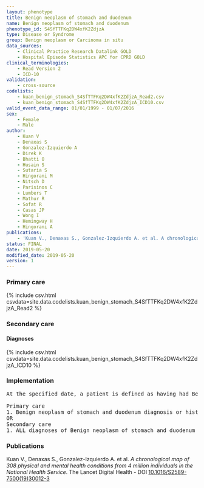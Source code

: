 ```yaml
---
layout: phenotype
title: Benign neoplasm of stomach and duodenum
name: Benign neoplasm of stomach and duodenum
phenotype_id: S4SfTTFKq2DW4xfK2ZdjzA 
type: Disease or Syndrome
group: Benign neoplasm or Carcinoma in situ
data_sources: 
    - Clinical Practice Research Datalink GOLD
    - Hospital Episode Statistics APC for CPRD GOLD
clinical_terminologies: 
    - Read Version 2
    - ICD-10
validation: 
    - cross-source
codelists: 
    - kuan_benign_stomach_S4SfTTFKq2DW4xfK2ZdjzA_Read2.csv
    - kuan_benign_stomach_S4SfTTFKq2DW4xfK2ZdjzA_ICD10.csv
valid_event_data_range: 01/01/1999 - 01/07/2016
sex: 
    - Female
    - Male
author: 
    - Kuan V
    - Denaxas S
    - Gonzalez-Izquierdo A
    - Direk K
    - Bhatti O
    - Husain S
    - Sutaria S
    - Hingorani M
    - Nitsch D
    - Parisinos C
    - Lumbers T
    - Mathur R
    - Sofat R
    - Casas JP
    - Wong I
    - Hemingway H
    - Hingorani A
publications: 
    - 'Kuan V., Denaxas S., Gonzalez-Izquierdo A. et al. A chronological map of 308 physical and mental health conditions from 4 million individuals in the National Health Service. The Lancet Digital Health - DOI: 10.1016/S2589-7500(19)30012-3' 
status: FINAL
date: 2019-05-20
modified_date: 2019-05-20
version: 1
---
```

### Primary care 
{% include csv.html csvdata=site.data.codelists.kuan_benign_stomach_S4SfTTFKq2DW4xfK2ZdjzA_Read2 %}
### Secondary care 
#### Diagnoses 
{% include csv.html csvdata=site.data.codelists.kuan_benign_stomach_S4SfTTFKq2DW4xfK2ZdjzA_ICD10 %}
### Implementation 
<pre>At the specified date, a patient is defined as having had Benign neoplasm of stomach and duodenum IF they meet the criteria for any of the following on or before the specified date. The earliest date on which the individual meets any of the following criteria on or before the specified date is defined as the first event date:

Primary care
1. Benign neoplasm of stomach and duodenum diagnosis or history of diagnosis during a consultation 
OR
Secondary care
1. ALL diagnoses of Benign neoplasm of stomach and duodenum or history of diagnosis during a hospitalization</pre> 
 
### Publications 
Kuan V., Denaxas S., Gonzalez-Izquierdo A. et al. _A chronological map of 308 physical and mental health conditions from 4 million individuals in the National Health Service_. The Lancet Digital Health - DOI <a href='https://www.thelancet.com/journals/landig/article/PIIS2589-7500(19)30012-3/fulltext'>10.1016/S2589-7500(19)30012-3</a>